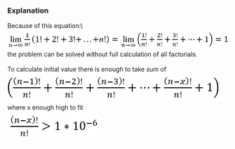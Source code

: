 ### Explanation

Because of this equation:\ 
![equation](./equation.png)\
the problem can be solved without full calculation of all factorials.\
\
To calculate initial value there is enough to take sum of\
![sum](./sum.png)\
where x enough high to fit\
![measure](./measure.png)
